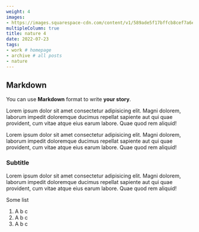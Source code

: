 ```yaml
---
weight: 4
images:
- https://images.squarespace-cdn.com/content/v1/589ade5f17bffcb8cef7a6e6/1489564521317-ILP979GZISC9EWYZ7QK3/13510_980099708691123_2926506537169917440_n%5B1%5D.jpg?format=1000w
multipleColumn: true
title: nature 4
date: 2022-07-23
tags:
- work # homepage
- archive # all posts
- nature
---
```


## Markdown

You can use **Markdown** format to write **your story**.

Lorem ipsum dolor sit amet consectetur adipisicing elit. Magni dolorem, laborum impedit doloremque ducimus repellat sapiente aut qui quae provident, cum vitae atque eius earum labore. Quae quod rem aliquid! 

Lorem ipsum dolor sit amet consectetur adipisicing elit. Magni dolorem, laborum impedit doloremque ducimus repellat sapiente aut qui quae provident, cum vitae atque eius earum labore. Quae quod rem aliquid!

### Subtitle

Lorem ipsum dolor sit amet consectetur adipisicing elit. Magni dolorem, laborum impedit doloremque ducimus repellat sapiente aut qui quae provident, cum vitae atque eius earum labore. Quae quod rem aliquid!

Some list

1. A b c
2. A b c
3. A b c
